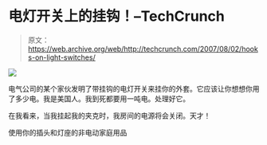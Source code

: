 # 电灯开关上的挂钩！–TechCrunch

> 原文：<https://web.archive.org/web/http://techcrunch.com/2007/08/02/hooks-on-light-switches/>

![](img/f827b07ea706daccc30d32338b9edecf.png)

电气公司的某个家伙发明了带挂钩的电灯开关来挂你的外套。它应该让你想想你用了多少电。我是美国人。我到死都要用一吨电。处理好它。

在我看来，当我挂起我的夹克时，我房间的电源将会关闭。天才！

使用你的插头和灯座的非电动家庭用品